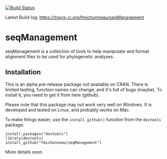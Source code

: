

[![Build Status](https://travis-ci.org/fmichonneau/seqManagement.png?branch=master)](https://travis-ci.org/fmichonneau/seqManagement.png)

Latest Build log: https://travis-ci.org/fmichonneau/seqManagement

# seqManagement

seqManagement is a collection of tools to help manipulate and format alignment files to be used for phylogenetic analyses.

## Installation

This is an alpha pre-release package not available on CRAN. There is limited testing, function names can change, and it's full of bugs (maybe). To install it, you need to get it from here (github).

Please note that this package may not work very well on Windows. It is developed and tested on Linux, and probably works on Mac.

To make things easier, use the `install_github()` function from the `devtools` package.

````
install.packages("devtools")
library(devtools)
install_github("fmichonneau/seqManagement")
````

More details soon.
